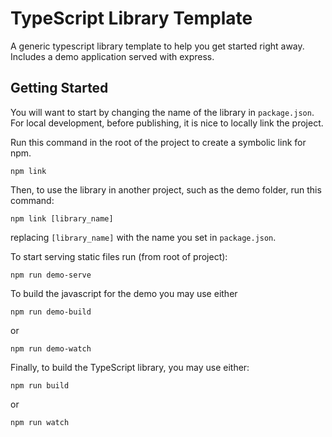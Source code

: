 # TypeScript Library Template
A generic typescript library template to help you get started right away. Includes a demo application served with express.

## Getting Started
You will want to start by changing the name of the library in `package.json`. For local development, before publishing, it is nice to locally link the project.

Run this command in the root of the project to create a symbolic link for npm.

```npm link```

Then, to use the library in another project, such as the demo folder, run this command:

```npm link [library_name]```

replacing `[library_name]` with the name you set in `package.json`.

To start serving static files run (from root of project):

```npm run demo-serve```

To build the javascript for the demo you may use either

```npm run demo-build``` 

or 

```npm run demo-watch```

Finally, to build the TypeScript library, you may use either:

```npm run build```

or

```npm run watch```